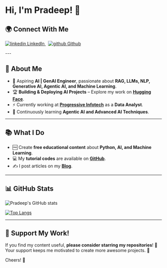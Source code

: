 
# Hi, I'm Pradeep! 👋

## 🌍 Connect With Me  

<p>
  <a href="https://www.linkedin.com/[removed]" rel="nofollow noreferrer">
    <img src="https://i.sstatic.net/gVE0j.png" alt="linkedin"> LinkedIn
  </a> &nbsp; 
  <a href="https://github.com/[removed]" rel="nofollow noreferrer">
    <img src="https://i.sstatic.net/tskMh.png" alt="github"> Github
  </a>
</p>
---

## 🚀 About Me

- 🎯 Aspiring **AI | GenAI Engineer**, passionate about **RAG, LLMs, NLP, Generative AI, Agentic AI, and Machine Learning**.  
- 🏆 **Building & Deploying AI Projects** – Explore my work on **[Hugging Face](https://huggingface.co/Pradeep8)**.  
- ⚡ Currently working at **[Progressive Infotech](https://www.progressive.in)** as a **Data Analyst**.  
- 🌱 Continuously learning **Agentic AI and Advanced AI Techniques**.  

---

## 📚 What I Do

- 🆓 Create **free educational content** about **Python, AI, and Machine Learning**.
- 💻 My **tutorial codes** are available on **[GitHub](https://github.com/pradeep-kumar8?tab=repositories)**.
- ✍️ I post articles on my **[Blog](#)**.

---

## 📊 GitHub Stats  

![Pradeep's GitHub stats](https://github-readme-stats.vercel.app/api?username=pradeep-kumar8&show_icons=true&theme=radical)
  
[![Top Langs](https://github-readme-stats.vercel.app/api/top-langs/?username=pradeep-kumar8&layout=compact&theme=radical)](https://github.com/anuraghazra/github-readme-stats)

---

## 💖 Support My Work!

If you find my content useful, **please consider starring my repositories**! 🌟  
Your support keeps me motivated to create more awesome projects. 🚀

Cheers! 🍻
